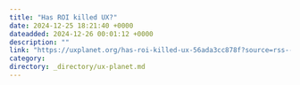 ```yaml
---
title: "Has ROI killed UX?"
date: 2024-12-25 18:21:40 +0000
dateadded: 2024-12-26 00:01:12 +0000
description: ""
link: "https://uxplanet.org/has-roi-killed-ux-56ada3cc878f?source=rss----819cc2aaeee0---4"
category:
directory: _directory/ux-planet.md
---
```

